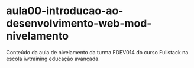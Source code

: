 # aula00-introducao-ao-desenvolvimento-web-mod-nivelamento
Conteúdo da aula de nivelamento da turma FDEV014 do curso Fullstack na escola iwtraining educação avançada.
